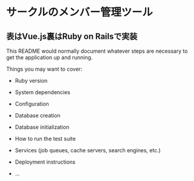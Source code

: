 # サークルのメンバー管理ツール
## 表はVue.js裏はRuby on Railsで実装

This README would normally document whatever steps are necessary to get the
application up and running.

Things you may want to cover:

* Ruby version

* System dependencies

* Configuration

* Database creation

* Database initialization

* How to run the test suite

* Services (job queues, cache servers, search engines, etc.)

* Deployment instructions

* ...
